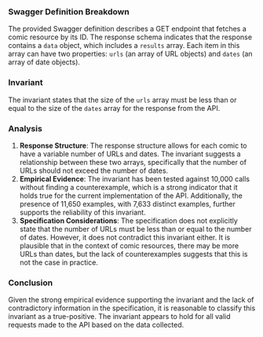 ### Swagger Definition Breakdown
The provided Swagger definition describes a GET endpoint that fetches a comic resource by its ID. The response schema indicates that the response contains a `data` object, which includes a `results` array. Each item in this array can have two properties: `urls` (an array of URL objects) and `dates` (an array of date objects). 

### Invariant
The invariant states that the size of the `urls` array must be less than or equal to the size of the `dates` array for the response from the API. 

### Analysis
1. **Response Structure**: The response structure allows for each comic to have a variable number of URLs and dates. The invariant suggests a relationship between these two arrays, specifically that the number of URLs should not exceed the number of dates. 
2. **Empirical Evidence**: The invariant has been tested against 10,000 calls without finding a counterexample, which is a strong indicator that it holds true for the current implementation of the API. Additionally, the presence of 11,650 examples, with 7,633 distinct examples, further supports the reliability of this invariant. 
3. **Specification Considerations**: The specification does not explicitly state that the number of URLs must be less than or equal to the number of dates. However, it does not contradict this invariant either. It is plausible that in the context of comic resources, there may be more URLs than dates, but the lack of counterexamples suggests that this is not the case in practice. 

### Conclusion
Given the strong empirical evidence supporting the invariant and the lack of contradictory information in the specification, it is reasonable to classify this invariant as a true-positive. The invariant appears to hold for all valid requests made to the API based on the data collected.
